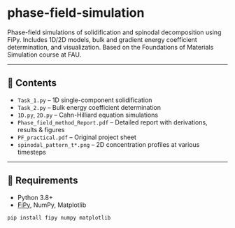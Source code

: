 # phase-field-simulation
Phase-field simulations of solidification and spinodal decomposition using FiPy. Includes 1D/2D models, bulk and gradient energy coefficient determination, and visualization. Based on the Foundations of Materials Simulation course at FAU.


---

## 📑 Contents

- `Task_1.py` – 1D single-component solidification 
- `Task_2.py` – Bulk energy coefficient determination
- `1D.py`, `2D.py` – Cahn-Hilliard equation simulations
- `Phase_field_method_Report.pdf` – Detailed report with derivations, results & figures
- `PF_practical.pdf` – Original project sheet
- `spinodal_pattern_t*.png` – 2D concentration profiles at various timesteps

---

## 🚀 Requirements

- Python 3.8+
- [FiPy](https://www.ctcms.nist.gov/fipy/), NumPy, Matplotlib

```bash
pip install fipy numpy matplotlib
